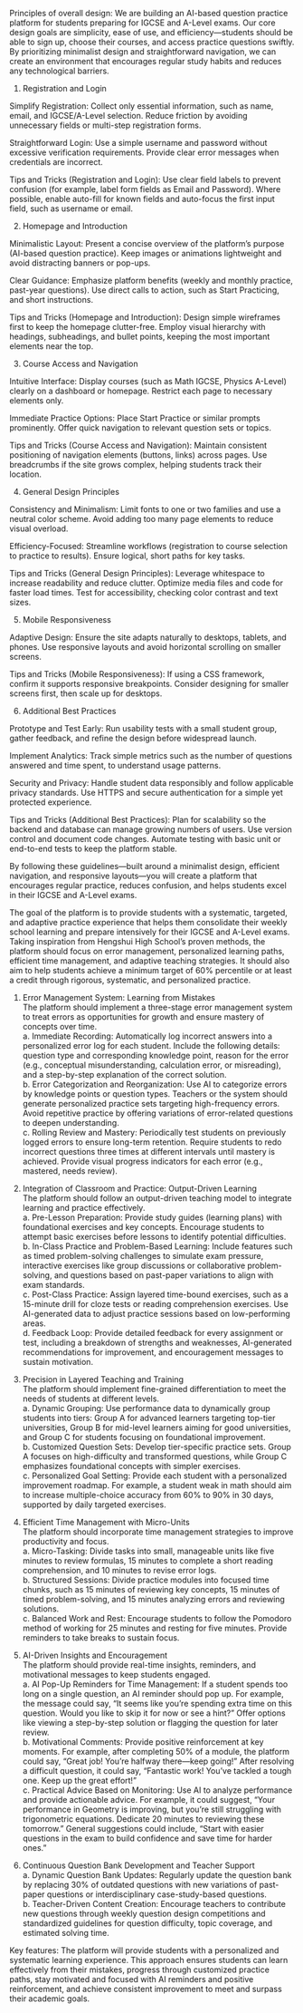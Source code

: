 Principles of overall design:  We are building an AI-based question practice platform for students preparing for IGCSE and A-Level exams. Our core design goals are simplicity, ease of use, and efficiency—students should be able to sign up, choose their courses, and access practice questions swiftly. By prioritizing minimalist design and straightforward navigation, we can create an environment that encourages regular study habits and reduces any technological barriers.

1. Registration and Login

Simplify Registration:
Collect only essential information, such as name, email, and IGCSE/A-Level selection. Reduce friction by avoiding unnecessary fields or multi-step registration forms.

Straightforward Login:
Use a simple username and password without excessive verification requirements. Provide clear error messages when credentials are incorrect.

Tips and Tricks (Registration and Login):
Use clear field labels to prevent confusion (for example, label form fields as Email and Password). Where possible, enable auto-fill for known fields and auto-focus the first input field, such as username or email.

2. Homepage and Introduction

Minimalistic Layout:
Present a concise overview of the platform’s purpose (AI-based question practice). Keep images or animations lightweight and avoid distracting banners or pop-ups.

Clear Guidance:
Emphasize platform benefits (weekly and monthly practice, past-year questions). Use direct calls to action, such as Start Practicing, and short instructions.

Tips and Tricks (Homepage and Introduction):
Design simple wireframes first to keep the homepage clutter-free. Employ visual hierarchy with headings, subheadings, and bullet points, keeping the most important elements near the top.

3. Course Access and Navigation

Intuitive Interface:
Display courses (such as Math IGCSE, Physics A-Level) clearly on a dashboard or homepage. Restrict each page to necessary elements only.

Immediate Practice Options:
Place Start Practice or similar prompts prominently. Offer quick navigation to relevant question sets or topics.

Tips and Tricks (Course Access and Navigation):
Maintain consistent positioning of navigation elements (buttons, links) across pages. Use breadcrumbs if the site grows complex, helping students track their location.

4. General Design Principles

Consistency and Minimalism:
Limit fonts to one or two families and use a neutral color scheme. Avoid adding too many page elements to reduce visual overload.

Efficiency-Focused:
Streamline workflows (registration to course selection to practice to results). Ensure logical, short paths for key tasks.

Tips and Tricks (General Design Principles):
Leverage whitespace to increase readability and reduce clutter. Optimize media files and code for faster load times. Test for accessibility, checking color contrast and text sizes.

5. Mobile Responsiveness

Adaptive Design:
Ensure the site adapts naturally to desktops, tablets, and phones. Use responsive layouts and avoid horizontal scrolling on smaller screens.

Tips and Tricks (Mobile Responsiveness):
If using a CSS framework, confirm it supports responsive breakpoints. Consider designing for smaller screens first, then scale up for desktops.

6. Additional Best Practices

Prototype and Test Early:
Run usability tests with a small student group, gather feedback, and refine the design before widespread launch.

Implement Analytics:
Track simple metrics such as the number of questions answered and time spent, to understand usage patterns.

Security and Privacy:
Handle student data responsibly and follow applicable privacy standards. Use HTTPS and secure authentication for a simple yet protected experience.

Tips and Tricks (Additional Best Practices):
Plan for scalability so the backend and database can manage growing numbers of users. Use version control and document code changes. Automate testing with basic unit or end-to-end tests to keep the platform stable.

By following these guidelines—built around a minimalist design, efficient navigation, and responsive layouts—you will create a platform that encourages regular practice, reduces confusion, and helps students excel in their IGCSE and A-Level exams.


The goal of the platform is to provide students with a systematic, targeted, and adaptive practice experience that helps them consolidate their weekly school learning and prepare intensively for their IGCSE and A-Level exams. Taking inspiration from Hengshui High School’s proven methods, the platform should focus on error management, personalized learning paths, efficient time management, and adaptive teaching strategies. It should also aim to help students achieve a minimum target of 60% percentile or at least a credit through rigorous, systematic, and personalized practice.

1. Error Management System: Learning from Mistakes  
The platform should implement a three-stage error management system to treat errors as opportunities for growth and ensure mastery of concepts over time.  
a. Immediate Recording: Automatically log incorrect answers into a personalized error log for each student. Include the following details: question type and corresponding knowledge point, reason for the error (e.g., conceptual misunderstanding, calculation error, or misreading), and a step-by-step explanation of the correct solution.  
b. Error Categorization and Reorganization: Use AI to categorize errors by knowledge points or question types. Teachers or the system should generate personalized practice sets targeting high-frequency errors. Avoid repetitive practice by offering variations of error-related questions to deepen understanding.  
c. Rolling Review and Mastery: Periodically test students on previously logged errors to ensure long-term retention. Require students to redo incorrect questions three times at different intervals until mastery is achieved. Provide visual progress indicators for each error (e.g., mastered, needs review).  

2. Integration of Classroom and Practice: Output-Driven Learning  
The platform should follow an output-driven teaching model to integrate learning and practice effectively.  
a. Pre-Lesson Preparation: Provide study guides (learning plans) with foundational exercises and key concepts. Encourage students to attempt basic exercises before lessons to identify potential difficulties.  
b. In-Class Practice and Problem-Based Learning: Include features such as timed problem-solving challenges to simulate exam pressure, interactive exercises like group discussions or collaborative problem-solving, and questions based on past-paper variations to align with exam standards.  
c. Post-Class Practice: Assign layered time-bound exercises, such as a 15-minute drill for cloze tests or reading comprehension exercises. Use AI-generated data to adjust practice sessions based on low-performing areas.  
d. Feedback Loop: Provide detailed feedback for every assignment or test, including a breakdown of strengths and weaknesses, AI-generated recommendations for improvement, and encouragement messages to sustain motivation.  

3. Precision in Layered Teaching and Training  
The platform should implement fine-grained differentiation to meet the needs of students at different levels.  
a. Dynamic Grouping: Use performance data to dynamically group students into tiers: Group A for advanced learners targeting top-tier universities, Group B for mid-level learners aiming for good universities, and Group C for students focusing on foundational improvement.  
b. Customized Question Sets: Develop tier-specific practice sets. Group A focuses on high-difficulty and transformed questions, while Group C emphasizes foundational concepts with simpler exercises.  
c. Personalized Goal Setting: Provide each student with a personalized improvement roadmap. For example, a student weak in math should aim to increase multiple-choice accuracy from 60% to 90% in 30 days, supported by daily targeted exercises.  

4. Efficient Time Management with Micro-Units  
The platform should incorporate time management strategies to improve productivity and focus.  
a. Micro-Tasking: Divide tasks into small, manageable units like five minutes to review formulas, 15 minutes to complete a short reading comprehension, and 10 minutes to revise error logs.  
b. Structured Sessions: Divide practice modules into focused time chunks, such as 15 minutes of reviewing key concepts, 15 minutes of timed problem-solving, and 15 minutes analyzing errors and reviewing solutions.  
c. Balanced Work and Rest: Encourage students to follow the Pomodoro method of working for 25 minutes and resting for five minutes. Provide reminders to take breaks to sustain focus.  

5. AI-Driven Insights and Encouragement  
The platform should provide real-time insights, reminders, and motivational messages to keep students engaged.  
a. AI Pop-Up Reminders for Time Management: If a student spends too long on a single question, an AI reminder should pop up. For example, the message could say, “It seems like you’re spending extra time on this question. Would you like to skip it for now or see a hint?” Offer options like viewing a step-by-step solution or flagging the question for later review.  
b. Motivational Comments: Provide positive reinforcement at key moments. For example, after completing 50% of a module, the platform could say, “Great job! You’re halfway there—keep going!” After resolving a difficult question, it could say, “Fantastic work! You’ve tackled a tough one. Keep up the great effort!”  
c. Practical Advice Based on Monitoring: Use AI to analyze performance and provide actionable advice. For example, it could suggest, “Your performance in Geometry is improving, but you’re still struggling with trigonometric equations. Dedicate 20 minutes to reviewing these tomorrow.” General suggestions could include, “Start with easier questions in the exam to build confidence and save time for harder ones.”  

6. Continuous Question Bank Development and Teacher Support  
a. Dynamic Question Bank Updates: Regularly update the question bank by replacing 30% of outdated questions with new variations of past-paper questions or interdisciplinary case-study-based questions.  
b. Teacher-Driven Content Creation: Encourage teachers to contribute new questions through weekly question design competitions and standardized guidelines for question difficulty, topic coverage, and estimated solving time.  

Key features: The platform will provide students with a personalized and systematic learning experience. This approach ensures students can learn effectively from their mistakes, progress through customized practice paths, stay motivated and focused with AI reminders and positive reinforcement, and achieve consistent improvement to meet and surpass their academic goals.